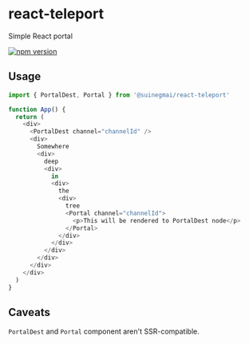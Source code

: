 # react-teleport
Simple React portal

[![npm version](https://badge.fury.io/js/%40suinegmai%2Freact-teleport.svg)](https://badge.fury.io/js/%40suinegmai%2Freact-teleport)

## Usage

```javascript
import { PortalDest, Portal } from '@suinegmai/react-teleport'

function App() {
  return (
    <div>
      <PortalDest channel="channelId" />
      <div>
        Somewhere
        <div>
          deep
          <div>
            in
            <div>
              the
              <div>
                tree
                <Portal channel="channelId">
                  <p>This will be rendered to PortalDest node</p>
                </Portal>
              </div>
            </div>
          </div>
        </div>
      </div>      
    </div>
  )
}
```

## Caveats

`PortalDest` and `Portal` component aren't SSR-compatible.  

